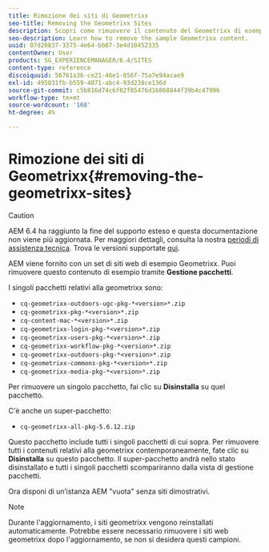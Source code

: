```yaml
---
title: Rimozione dei siti di Geometrixx
seo-title: Removing the Geometrixx Sites
description: Scopri come rimuovere il contenuto del Geometrixx di esempio.
seo-description: Learn how to remove the sample Geometrixx content.
uuid: 07d20837-3375-4e64-bb07-3e4d10452335
contentOwner: User
products: SG_EXPERIENCEMANAGER/6.4/SITES
content-type: reference
discoiquuid: 56761a36-ce21-46e1-856f-75a7e94acae9
exl-id: 495031fb-b559-4071-abc4-93d238ce136d
source-git-commit: c5b816d74c6f02f85476d16868844f39b4c47996
workflow-type: tm+mt
source-wordcount: '168'
ht-degree: 4%

---
```


# Rimozione dei siti di Geometrixx{#removing-the-geometrixx-sites}

>[!CAUTION]
>
>AEM 6.4 ha raggiunto la fine del supporto esteso e questa documentazione non viene più aggiornata. Per maggiori dettagli, consulta la nostra [periodi di assistenza tecnica](https://helpx.adobe.com/it/support/programs/eol-matrix.html). Trova le versioni supportate [qui](https://experienceleague.adobe.com/docs/).

AEM viene fornito con un set di siti web di esempio Geometrixx. Puoi rimuovere questo contenuto di esempio tramite **Gestione pacchetti**.

I singoli pacchetti relativi alla geometrixx sono:

* `cq-geometrixx-outdoors-ugc-pkg-*<version>*.zip`
* `cq-geometrixx-pkg-*<version>*.zip`
* `cq-content-mac-*<version>*.zip`
* `cq-geometrixx-login-pkg-*<version>*.zip`
* `cq-geometrixx-users-pkg-*<version>*.zip`
* `cq-geometrixx-workflow-pkg-*<version>*.zip`
* `cq-geometrixx-outdoors-pkg-*<version>*.zip`
* `cq-geometrixx-commons-pkg-*<version>*.zip`
* `cq-geometrixx-media-pkg-*<version>*.zip`

Per rimuovere un singolo pacchetto, fai clic su **Disinstalla** su quel pacchetto.

C&#39;è anche un super-pacchetto:

* `cq-geometrixx-all-pkg-5.6.12.zip`

Questo pacchetto include tutti i singoli pacchetti di cui sopra. Per rimuovere tutti i contenuti relativi alla geometrixx contemporaneamente, fate clic su **Disinstalla** su questo pacchetto. Il super-pacchetto andrà nello stato disinstallato e tutti i singoli pacchetti scompariranno dalla vista di gestione pacchetti.

Ora disponi di un’istanza AEM &quot;vuota&quot; senza siti dimostrativi.

>[!NOTE]
>
>Durante l&#39;aggiornamento, i siti geometrixx vengono reinstallati automaticamente. Potrebbe essere necessario rimuovere i siti web geometrixx dopo l&#39;aggiornamento, se non si desidera questi campioni.
